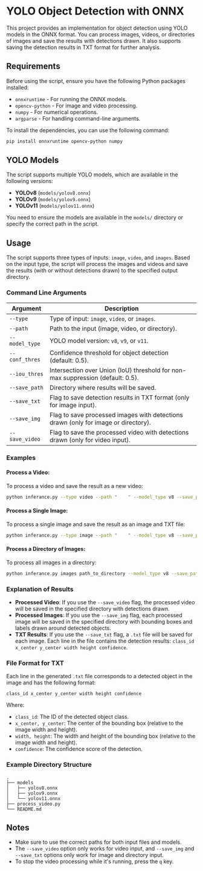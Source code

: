 
# YOLO Object Detection with ONNX

This project provides an implementation for object detection using YOLO models in the ONNX format. You can process images, videos, or directories of images and save the results with detections drawn. It also supports saving the detection results in TXT format for further analysis.

## Requirements

Before using the script, ensure you have the following Python packages installed:

- `onnxruntime` - For running the ONNX models.
- `opencv-python` - For image and video processing.
- `numpy` - For numerical operations.
- `argparse` - For handling command-line arguments.

To install the dependencies, you can use the following command:

```bash
pip install onnxruntime opencv-python numpy
```

## YOLO Models

The script supports multiple YOLO models, which are available in the following versions:

- **YOLOv8** (`models/yolov8.onnx`)
- **YOLOv9** (`models/yolov9.onnx`)
- **YOLOv11** (`models/yolov11.onnx`)

You need to ensure the models are available in the `models/` directory or specify the correct path in the script.

## Usage

The script supports three types of inputs: `image`, `video`, and `images`. Based on the input type, the script will process the images and videos and save the results (with or without detections drawn) to the specified output directory.

### Command Line Arguments

| Argument          | Description                                                                          |
|-------------------|--------------------------------------------------------------------------------------|
| `--type`            | Type of input: `image`, `video`, or `images`.                                     |
| `--path`            | Path to the input (image, video, or directory).                                      |
| `--model_type`    | YOLO model version: `v8`, `v9`, or `v11`.                                            |
| `--conf_thres`    | Confidence threshold for object detection (default: 0.5).                            |
| `--iou_thres`     | Intersection over Union (IoU) threshold for non-max suppression (default: 0.5).      |
| `--save_path`     | Directory where results will be saved.                                               |
| `--save_txt`      | Flag to save detection results in TXT format (only for image input).                |
| `--save_img`      | Flag to save processed images with detections drawn (only for image or directory).  |
| `--save_video`    | Flag to save the processed video with detections drawn (only for video input).      |

### Examples

#### Process a Video:

To process a video and save the result as a new video:

```bash
python inferance.py --type video --path "    " --model_type v8 --save_path output_directory --save_video
```

#### Process a Single Image:

To process a single image and save the result as an image and TXT file:

```bash
python inferance.py --type image --path "    " --model_type v8 --save_path output_directory --save_img --save_txt
```

#### Process a Directory of Images:

To process all images in a directory:

```bash
python inferance.py images path_to_directory --model_type v8 --save_path output_directory --save_img --save_txt
```

### Explanation of Results

- **Processed Video**: If you use the `--save_video` flag, the processed video will be saved in the specified directory with detections drawn.
- **Processed Images**: If you use the `--save_img` flag, each processed image will be saved in the specified directory with bounding boxes and labels drawn around detected objects.
- **TXT Results**: If you use the `--save_txt` flag, a `.txt` file will be saved for each image. Each line in the file contains the detection results: `class_id x_center y_center width height confidence`.

### File Format for TXT

Each line in the generated `.txt` file corresponds to a detected object in the image and has the following format:

```
class_id x_center y_center width height confidence
```

Where:
- `class_id`: The ID of the detected object class.
- `x_center, y_center`: The center of the bounding box (relative to the image width and height).
- `width, height`: The width and height of the bounding box (relative to the image width and height).
- `confidence`: The confidence score of the detection.

### Example Directory Structure

```
.
├── models
│   ├── yolov8.onnx
│   ├── yolov9.onnx
│   └── yolov11.onnx
├── process_video.py
└── README.md
```

## Notes

- Make sure to use the correct paths for both input files and models.
- The `--save_video` option only works for video input, and `--save_img` and `--save_txt` options only work for image and directory input.
- To stop the video processing while it's running, press the `q` key.
